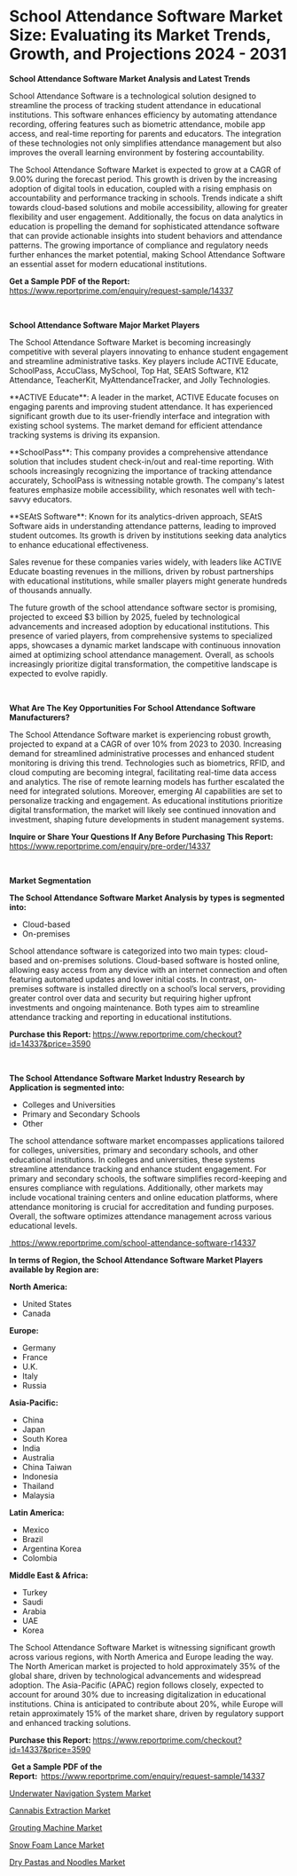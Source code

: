 <p><h1>School Attendance Software Market Size: Evaluating its Market Trends, Growth, and Projections 2024 - 2031</h1></p><p><strong>School Attendance Software Market Analysis and Latest Trends</strong></p>
<p><p>School Attendance Software is a technological solution designed to streamline the process of tracking student attendance in educational institutions. This software enhances efficiency by automating attendance recording, offering features such as biometric attendance, mobile app access, and real-time reporting for parents and educators. The integration of these technologies not only simplifies attendance management but also improves the overall learning environment by fostering accountability.</p><p>The School Attendance Software Market is expected to grow at a CAGR of 9.00% during the forecast period. This growth is driven by the increasing adoption of digital tools in education, coupled with a rising emphasis on accountability and performance tracking in schools. Trends indicate a shift towards cloud-based solutions and mobile accessibility, allowing for greater flexibility and user engagement. Additionally, the focus on data analytics in education is propelling the demand for sophisticated attendance software that can provide actionable insights into student behaviors and attendance patterns. The growing importance of compliance and regulatory needs further enhances the market potential, making School Attendance Software an essential asset for modern educational institutions.</p></p>
<p><strong>Get a Sample PDF of the Report:&nbsp;</strong> <a href="https://www.reportprime.com/enquiry/request-sample/14337">https://www.reportprime.com/enquiry/request-sample/14337</a></p>
<p>&nbsp;</p>
<p><strong>School Attendance Software Major Market Players</strong></p>
<p><p>The School Attendance Software Market is becoming increasingly competitive with several players innovating to enhance student engagement and streamline administrative tasks. Key players include ACTIVE Educate, SchoolPass, AccuClass, MySchool, Top Hat, SEAtS Software, K12 Attendance, TeacherKit, MyAttendanceTracker, and Jolly Technologies.</p><p>**ACTIVE Educate**: A leader in the market, ACTIVE Educate focuses on engaging parents and improving student attendance. It has experienced significant growth due to its user-friendly interface and integration with existing school systems. The market demand for efficient attendance tracking systems is driving its expansion.</p><p>**SchoolPass**: This company provides a comprehensive attendance solution that includes student check-in/out and real-time reporting. With schools increasingly recognizing the importance of tracking attendance accurately, SchoolPass is witnessing notable growth. The company's latest features emphasize mobile accessibility, which resonates well with tech-savvy educators.</p><p>**SEAtS Software**: Known for its analytics-driven approach, SEAtS Software aids in understanding attendance patterns, leading to improved student outcomes. Its growth is driven by institutions seeking data analytics to enhance educational effectiveness. </p><p>Sales revenue for these companies varies widely, with leaders like ACTIVE Educate boasting revenues in the millions, driven by robust partnerships with educational institutions, while smaller players might generate hundreds of thousands annually.</p><p>The future growth of the school attendance software sector is promising, projected to exceed $3 billion by 2025, fueled by technological advancements and increased adoption by educational institutions. This presence of varied players, from comprehensive systems to specialized apps, showcases a dynamic market landscape with continuous innovation aimed at optimizing school attendance management. Overall, as schools increasingly prioritize digital transformation, the competitive landscape is expected to evolve rapidly.</p></p>
<p>&nbsp;</p>
<p><strong>What Are The Key Opportunities For School Attendance Software Manufacturers?</strong></p>
<p><p>The School Attendance Software market is experiencing robust growth, projected to expand at a CAGR of over 10% from 2023 to 2030. Increasing demand for streamlined administrative processes and enhanced student monitoring is driving this trend. Technologies such as biometrics, RFID, and cloud computing are becoming integral, facilitating real-time data access and analytics. The rise of remote learning models has further escalated the need for integrated solutions. Moreover, emerging AI capabilities are set to personalize tracking and engagement. As educational institutions prioritize digital transformation, the market will likely see continued innovation and investment, shaping future developments in student management systems.</p></p>
<p><strong>Inquire or Share Your Questions If Any Before Purchasing This Report:</strong> <a href="https://www.reportprime.com/enquiry/pre-order/14337">https://www.reportprime.com/enquiry/pre-order/14337</a></p>
<p>&nbsp;</p>
<p><strong>Market Segmentation</strong></p>
<p><strong>The School Attendance Software Market Analysis by types is segmented into:</strong></p>
<p><ul><li>Cloud-based</li><li>On-premises</li></ul></p>
<p><p>School attendance software is categorized into two main types: cloud-based and on-premises solutions. Cloud-based software is hosted online, allowing easy access from any device with an internet connection and often featuring automated updates and lower initial costs. In contrast, on-premises software is installed directly on a school’s local servers, providing greater control over data and security but requiring higher upfront investments and ongoing maintenance. Both types aim to streamline attendance tracking and reporting in educational institutions.</p></p>
<p><strong>Purchase this Report:&nbsp;</strong><a href="https://www.reportprime.com/checkout?id=14337&price=3590">https://www.reportprime.com/checkout?id=14337&price=3590</a></p>
<p>&nbsp;</p>
<p><strong>The School Attendance Software Market Industry Research by Application is segmented into:</strong></p>
<p><ul><li>Colleges and Universities</li><li>Primary and Secondary Schools</li><li>Other</li></ul></p>
<p><p>The school attendance software market encompasses applications tailored for colleges, universities, primary and secondary schools, and other educational institutions. In colleges and universities, these systems streamline attendance tracking and enhance student engagement. For primary and secondary schools, the software simplifies record-keeping and ensures compliance with regulations. Additionally, other markets may include vocational training centers and online education platforms, where attendance monitoring is crucial for accreditation and funding purposes. Overall, the software optimizes attendance management across various educational levels.</p></p>
<p><a href="https://www.reportprime.com/school-attendance-software-r14337">&nbsp;https://www.reportprime.com/school-attendance-software-r14337</a></p>
<p><strong>In terms of Region, the School Attendance Software Market Players available by Region are:</strong></p>
<p>
    <p> <strong> North America: </strong>
        <ul>
            <li>United States</li>
            <li>Canada</li>
        </ul>
        </p> 
    <p> <strong> Europe: </strong>
        <ul>
            <li>Germany</li>
            <li>France</li>
            <li>U.K.</li>
            <li>Italy</li>
            <li>Russia</li>
        </ul>
        </p> 
    <p> <strong> Asia-Pacific: </strong>
        <ul>
            <li>China</li>
            <li>Japan</li>
            <li>South Korea</li>
            <li>India</li>
            <li>Australia</li>
            <li>China Taiwan</li>
            <li>Indonesia</li>
            <li>Thailand</li>
            <li>Malaysia</li>
        </ul>
        </p> 
    <p> <strong> Latin America: </strong>
        <ul>
            <li>Mexico</li>
            <li>Brazil</li>
            <li>Argentina Korea</li>
            <li>Colombia</li>
        </ul>
        </p> 
    <p> <strong> Middle East & Africa: </strong>
        <ul>
            <li>Turkey</li>
            <li>Saudi</li>
            <li>Arabia</li>
            <li>UAE</li>
            <li>Korea</li>
        </ul>
    </p>
    </p>
<p><p>The School Attendance Software Market is witnessing significant growth across various regions, with North America and Europe leading the way. The North American market is projected to hold approximately 35% of the global share, driven by technological advancements and widespread adoption. The Asia-Pacific (APAC) region follows closely, expected to account for around 30% due to increasing digitalization in educational institutions. China is anticipated to contribute about 20%, while Europe will retain approximately 15% of the market share, driven by regulatory support and enhanced tracking solutions.</p></p>
<p><strong>Purchase this Report: </strong><a href="https://www.reportprime.com/checkout?id=14337&price=3590">https://www.reportprime.com/checkout?id=14337&price=3590</a></p>
<p>&nbsp;<strong>Get a Sample PDF of the Report:&nbsp;&nbsp;</strong><a href="https://www.reportprime.com/enquiry/request-sample/14337">https://www.reportprime.com/enquiry/request-sample/14337</a></p>
<p><strong></strong></p>
<p><p><a href="https://www.linkedin.com/pulse/navigating-global-underwater-navigation-system-market-j3lce?trackingId=RXSvpmFdTqqr0wh1J4Lcdg%3D%3D">Underwater Navigation System Market</a></p><p><a href="https://medium.com/@matianey76856/this-report-aims-to-provide-a-comprehensive-presentation-of-the-global-market-for-cannabis-9c27d3f59bbe?postPublishedType=initial">Cannabis Extraction Market</a></p><p><a href="https://issuu.com/reportprime-2/docs/grouting-machine-market-size-2030.p_701635c21a2c67">Grouting Machine Market</a></p><p><a href="https://issuu.com/reportprime-2/docs/snow-foam-lance-market-size-2030.pp_3391993379004b">Snow Foam Lance Market</a></p><p><a href="https://medium.com/@matianey76856/the-dry-pastas-and-noodles-market-prioritizes-cost-control-and-efficiency-enhancement-12351ea77fce">Dry Pastas and Noodles Market</a></p></p>